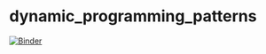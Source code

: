 # dynamic_programming_patterns

[![Binder](https://mybinder.org/badge_logo.svg)](https://mybinder.org/v2/gh/philipp-kurz/dynamic_programming_patterns/HEAD)
